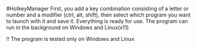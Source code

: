 #HotkeyManager
First, you add a key combination consisting of a letter or number and a modifier (ctrl, alt, shift),
then select which program you want to launch with it and save it. Everything is ready for use. 
The program can run in the background on Windows and Linux(x11)

!!
The program is tested only on Windows and Linux
